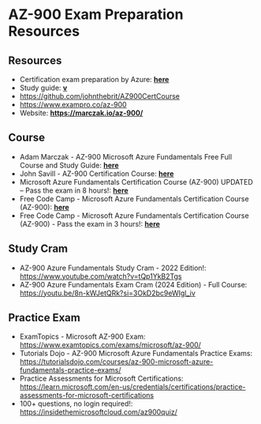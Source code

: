 # AZ-900 Exam Preparation Resources

## Resources

- Certification exam preparation by Azure: [**here**](https://learn.microsoft.com/en-us/credentials/certifications/azure-fundamentals/?practice-assessment-type=certification)
- Study guide: [**v**](https://learn.microsoft.com/en-us/credentials/certifications/resources/study-guides/ai-900)
- https://github.com/johnthebrit/AZ900CertCourse
- https://www.exampro.co/az-900
- Website: **https://marczak.io/az-900/**

## Course

- Adam Marczak - AZ-900 Microsoft Azure Fundamentals Free Full Course and Study Guide: [**here**](https://www.youtube.com/watch?v=NPEsD6n9A_I&list=PLGjZwEtPN7j-Q59JYso3L4_yoCjj2syrM)
- John Savill - AZ-900 Certification Course: [**here**](https://www.youtube.com/playlist?list=PLlVtbbG169nED0_vMEniWBQjSoxTsBYS3)
- Microsoft Azure Fundamentals Certification Course (AZ-900) UPDATED – Pass the exam in 8 hours!: [**here**](https://www.youtube.com/watch?v=5abffC-K40c)
- Free Code Camp - Microsoft Azure Fundamentals Certification Course (AZ-900): [**here**](https://youtu.be/5abffC-K40c)
- Free Code Camp - Microsoft Azure Fundamentals Certification Course (AZ-900) - Pass the exam in 3 hours!: [**here**](https://www.youtube.com/watch?v=NKEFWyqJ5XA)

## Study Cram

- AZ-900 Azure Fundamentals Study Cram - 2022 Edition!: https://www.youtube.com/watch?v=tQp1YkB2Tgs
- AZ-900 Azure Fundamentals Exam Cram (2024 Edition) - Full Course: https://youtu.be/8n-kWJetQRk?si=3OkD2bc9eWIgl_iv

## Practice Exam

- ExamTopics - Microsoft AZ-900 Exam: https://www.examtopics.com/exams/microsoft/az-900/
- Tutorials Dojo - AZ-900 Microsoft Azure Fundamentals Practice Exams: https://tutorialsdojo.com/courses/az-900-microsoft-azure-fundamentals-practice-exams/
- Practice Assessments for Microsoft Certifications: https://learn.microsoft.com/en-us/credentials/certifications/practice-assessments-for-microsoft-certifications
- 100+ questions, no login required!: https://insidethemicrosoftcloud.com/az900quiz/
